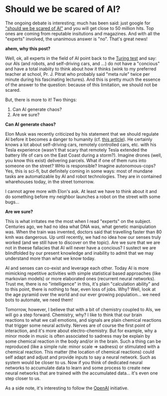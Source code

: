 # Should we be scared of AI?

The ongoing debate is interesting; much has been said: just google for ["should we be scared of AI"](https://www.google.com/search?source=hp&ei=ZORmXN-fBKiwgwfZ1ZqQAw&q=should+we+be+scare+of+ai&oq=sho&gs_l=psy-ab.1.0.35i39l2j0i67l8.2258.2661..4057...0.0..0.148.388.2j2......0....1..gws-wiz.....0..0j0i131.2q16i3BMB_Q) and you will get close to 50 million hits. Top ones are coming from reputable insitutions and magazines. And with all the "experts" involved, the unanimous answer is "no". That's great news!



__ahem, why this post?__

Well, ok, all experts in the field of AI point back to the [Turing test](https://en.wikipedia.org/wiki/Turing_test) and say: our AIs (and robots, and self-driving cars, and ...) do not have a "concious" and have a total inabiity to think about how it thinks (wink to my preferred teacher at school, Pr. J. Pitrat who probably said "meta rule" twice per minute during his fascinating lectures). And this is pretty much the essence of the answer to the question: because of this limitation, we should not be scared. 

But, there is more to it! Two things:

1. Can AI generate chaos?
2. Are we sure?

__Can AI generate chaos?__

Elon Musk was recently criticized by his statement that we should regulate AI before it becomes a danger to humanity (cf. [this article](https://www.theverge.com/2017/7/17/15980954/elon-musk-ai-regulation-existential-threat)). 
He certainly knows a lot about self-driving cars, remotely controlled cars, etc. with his Tesla experience (wasn't that scary that remotely Tesla extended the battery life of cars on the East Coast during a storm?). Imagine drones (well, you know this exist) delivering parcels. What if one of them runs into someone on the street? WHo is responsible? Imagine autonomous-cops? Yes, this is sci-fi, but definitely coming in some ways: most of mundane tasks are automatizable by AI and robot technologies. They are in contained wharehouses today, in the street tomorrow. 

I cannot agree more with Elon's ask. At least we have to think about it and do something before my neighbor launches a robot on the street with some bugs...

__Are we sure?__

This is what irritates me the most when I read "experts" on the subject. Centuries ago, we had no idea what DNA was, what genetic manipulation was. When the train was invented, doctors said that travelling faster than 80 kmh was dangerous. Up until recently, we had no idea how our senses truly worked (and we still have to discover on the topic). Are we sure that we are not in theese fallacies that AI will never have a concious? I sustect we are blindfolded by our present knowledge and inability to admit that we may understand more than what we know today.

AI and senses can co-exist and leverage each other. Today AI is more mimicking repetitive activities with simple statistical based approaches (like markovian models) or more elaborated ones (recurrent neural networks). Trust me, there is no "intelligence" in this, it's plain "calculation ability" and to this point, there is nothing to fear, even loss of jobs. Why? Well, look at the age pyramid over the world and our ever growing population... we need bots to automate, we need them! 

Tomorrow, however, I believe that with a bit of chemistry coupled to AIs, we will go a step forward. Chemistry, why? I like to think that our brain reactions to what we call emotions, and signals are plain chemical reactions that trigger some neural activity. Nerves are of course the first point of interaction, and it's more about electro-chemistry. But for example, why a minor mode in music is often associated to sadness may be explain by some chemical reaction in the body and/or in the brain. Such a thing can be reproduced (like a simple rule: minor scale => sadness) or stimulated with a chemical reaction. This matter (the location of chemical reactions) could self adapt and adjust and provide inputs to say a neural network. Such as system would be closer to us. Now if you think of dedicated neural networks to accumulate data to learn and some process to create new neural networks that are trained with the accumulated data... it's even one step closer to us.

As a side note, it's interesting to follow the [OpenAI](https://openai.com) initiative.

